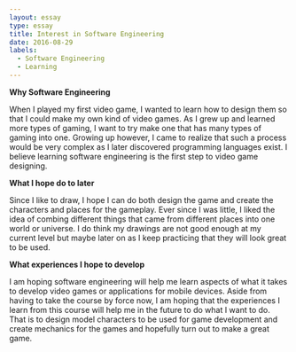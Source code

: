 ```yaml
---
layout: essay
type: essay
title: Interest in Software Engineering
date: 2016-08-29
labels:
  - Software Engineering
  - Learning
---
```


**Why Software Engineering**

When I played my first video game, I wanted to learn how to design them so that I could make my 
own kind of video games. As I grew up and learned more types of gaming, I want to try make one that 
has many types of gaming into one. Growing up however, I came to realize that such a process would be 
very complex as I later discovered programming languages exist. I believe learning software engineering 
is the first step to video game designing.

**What I hope do to later**

Since I like to draw, I hope I can do both design the game and create the characters and places for the 
gameplay. Ever since I was little, I liked the idea of combing different things that came from different 
places into one world or universe. I do think my drawings are not good enough at my current level but maybe 
later on as I keep practicing that they will look great to be used.

**What experiences I hope to develop**

I am hoping software engineering will help me learn aspects of what it takes to develop video games or 
applications for mobile devices. Aside from having to take the course by force now, I am hoping that 
the experiences I learn from this course will help me in the future to do what I want to do. That is to 
design model characters to be used for game development and create mechanics for the games and hopefully 
turn out to make a great game.
